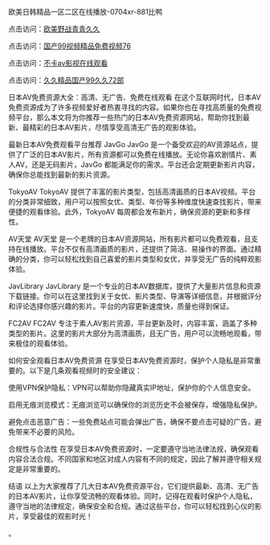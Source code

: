 
欧美日韩精品一区二区在线播放-0704xr-881比鸭


点击访问：<a href="https://bered.pages.dev/">欧美野战青青久久</a>

点击访问：<a href="https://rtj-3zo.pages.dev/">国产99视频精品免费视频76</a>

点击访问：<a href="https://vassv.pages.dev/">不卡av影视在线观看</a>

点击访问：<a href="https://https://vassv.pages.dev/">久久精品国产99久久72部</a>


日本AV免费资源大全：高清、无广告、免费在线观看
在这个互联网时代，日本AV免费资源成为了许多视频爱好者热衷寻找的内容。如果你也在寻找高质量的免费视频平台，那么本文将为你推荐一些热门的日本AV免费资源网站，帮助你找到最新、最精彩的日本AV影片，尽情享受高清无广告的观影体验。

最新日本AV免费观看平台推荐
JavGo
JavGo 是一个备受欢迎的AV资源站点，提供了广泛的日本AV影片，所有资源都可以免费在线播放。无论你喜欢剧情片、素人AV，还是无码影片，JavGo 都能满足你的需求。平台还会定期更新影片内容，确保你总能找到最新的影片资源。

TokyoAV
TokyoAV 提供了丰富的影片类型，包括高清画质的日本AV视频。平台的分类非常细致，用户可以按照女优、类型、年份等多种维度快速查找影片，带来便捷的观看体验。此外，TokyoAV 每周都会发布新片，确保资源的更新和多样性。

AV天堂
AV天堂 是一个老牌的日本AV资源网站，所有影片都可以免费观看，且支持在线播放。平台不仅有高清画质的影片，还提供了简洁、易操作的界面。通过精确的分类，你可以轻松找到自己喜爱的影片类型和女优，并享受无广告的纯粹观影体验。

JavLibrary
JavLibrary 是一个专业的日本AV数据库，提供了大量影片信息和资源下载链接。你可以在这里找到关于女优、影片类型、导演等详细信息，并根据评分和评论选择你感兴趣的影片。平台的内容更新速度快，质量也得到保证。

FC2AV
FC2AV 专注于素人AV影片资源，平台更新及时，内容丰富，涵盖了多种类型的影片。这里的影片大部分为高清画质，且无广告，用户可以流畅地观看，带来极佳的观看体验。

如何安全观看日本AV免费资源
在享受日本AV免费资源时，保护个人隐私是非常重要的。以下是几条观看视频时的安全建议：

使用VPN保护隐私：VPN可以帮助你隐藏真实IP地址，保护你的个人信息安全。

启用无痕浏览模式：无痕浏览可以确保你的浏览历史不会被保存，增强隐私保护。

避免点击恶意广告：一些免费站点可能会弹出广告，确保不要点击可疑的广告，避免带来不必要的风险。

合规性与合法性
在享受日本AV免费资源时，一定要遵守当地法律法规，确保观看内容合法合规。不同国家和地区对成人内容有不同的规定，因此了解并遵守相关规定是非常重要的。

结语
以上为大家推荐了几大日本AV免费资源平台，它们提供最新、高清、无广告的日本AV影片，让你享受流畅的观看体验。同时，记得在观看时保护个人隐私，遵守当地的法律规定，确保安全和合规。通过这些平台，你可以轻松找到心仪的影片，享受最佳的观影时光！

。






<span style="display:none;">[Canonical link](）</span>
